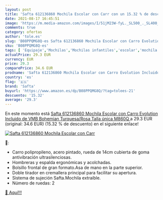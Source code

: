 ```yaml
---
layout: post
title: 'Safta 612136860 Mochila Escolar con Carr con un 15.32 % de descuento'
date: 2021-08-17 16:45:51
image: 'https://m.media-amazon.com/images/I/51jM23W-fyL._SL500_._SL400_.jpg'
comments: true
category: ofertas
author: 'tole.es'
slug: 'B08PPQMG8Q-es Safta 612136860 Mochila Escolar con Carro Evolution...'
sku: 'B08PPQMG8Q-es'
tags: [ 'Equipaje','Mochilas','Mochilas infantiles','escolar','mochila','safta', ]
actualPrice: 29.3 EUR
currency: EUR
price: 29.3
comparePrice: 34.6 EUR
prodname: 'Safta 612136860 Mochila Escolar con Carro Evolution Incluido de VMB Bohemian  Turquesa/Rosa  Talla única  M860Q '
country: 'es'
flag: '🇪🇸'
brand: 'Safta'
buyurl: 'https://www.amazon.es/dp/B08PPQMG8Q/?tag=tolees-21'
descuento: '15.32'
average: '29.3'
---
```


En este momento está [Safta 612136860 Mochila Escolar con Carro Evolution Incluido de VMB Bohemian  Turquesa/Rosa  Talla única  M860Q ](https://www.amazon.es/dp/B08PPQMG8Q/?tag=tolees-21) a 29.3 EUR (original: 34.6 EUR) (15.32 %  de descuento) en el siguiente enlace!

[![Safta 612136860 Mochila Escolar con Carr](https://m.media-amazon.com/images/I/51jM23W-fyL._SL500_._SL400_.jpg)](https://www.amazon.es/dp/B08PPQMG8Q/?tag=tolees-21)

🔎:

- Carro polipropileno, acero pintado, rueda de 14cm cubierta de goma antivibración ultrasilenciosas.
- Hombreras y espalda ergonómicas y acolchadas.
- Bolsillo frontal de gran formato.Asa de mano en la parte superior.
- Doble tirador en cremallera principal para facilitar su apertura.
- Sistema de sujeción Safta.Mochila extraíble.
- Número de ruedas: 2

[🛒 Aquí!!!](https://www.amazon.es/dp/B08PPQMG8Q/?tag=tolees-21)
